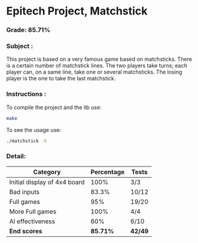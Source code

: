 # Epitech Project, Matchstick

### Grade: 85.71%

### Subject :

This project is based on a very famous game based on matchsticks. There is a certain number of matchstick lines. The two players take turns; each player can, on a same line, take one or several matchsticks. The losing player is the one to take the last matchstick.

### Instructions :

To compile the project and the lib use:
```bash
make
```
To see the usage use:
```bash
./matchstick -h
```

### Detail:

| Category                     | Percentage | Tests     |
|------------------------------|------------|-----------|
| Initial display of 4x4 board | 100%       | 3/3       |
| Bad inputs                   | 83.3%      | 10/12     |
| Full games                   | 95%        | 19/20     |
| More Full games              | 100%       | 4/4       |
| AI effectiveness             | 60%        | 6/10      |
| **End scores**               | **85.71%** | **42/49** |

